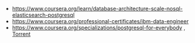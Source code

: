- https://www.coursera.org/learn/database-architecture-scale-nosql-elasticsearch-postgresql
- https://www.coursera.org/professional-certificates/ibm-data-engineer
- https://www.coursera.org/specializations/postgresql-for-everybody , [Torrent](https://thepiratebay.org/search.php?q=PostgreSQL+for+Everybody&all=on&search=Pirate+Search&page=0&orderby=)
